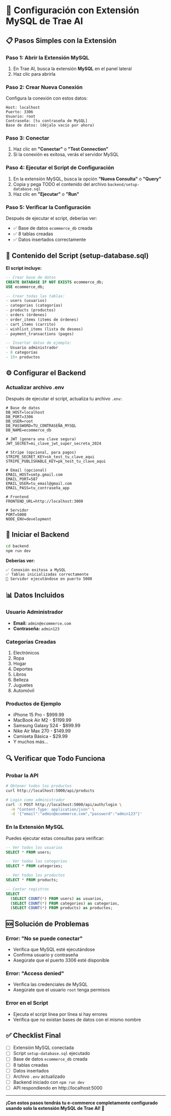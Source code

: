 # 🔌 Configuración con Extensión MySQL de Trae AI

## 📋 Pasos Simples con la Extensión

### Paso 1: Abrir la Extensión MySQL
1. En Trae AI, busca la extensión **MySQL** en el panel lateral
2. Haz clic para abrirla

### Paso 2: Crear Nueva Conexión
Configura la conexión con estos datos:
```
Host: localhost
Puerto: 3306
Usuario: root
Contraseña: [tu contraseña de MySQL]
Base de datos: (déjalo vacío por ahora)
```

### Paso 3: Conectar
1. Haz clic en **"Conectar"** o **"Test Connection"**
2. Si la conexión es exitosa, verás el servidor MySQL

### Paso 4: Ejecutar el Script de Configuración
1. En la extensión MySQL, busca la opción **"Nueva Consulta"** o **"Query"**
2. Copia y pega TODO el contenido del archivo `backend/setup-database.sql`
3. Haz clic en **"Ejecutar"** o **"Run"**

### Paso 5: Verificar la Configuración
Después de ejecutar el script, deberías ver:
- ✅ Base de datos `ecommerce_db` creada
- ✅ 8 tablas creadas
- ✅ Datos insertados correctamente

## 📄 Contenido del Script (setup-database.sql)

**El script incluye:**
```sql
-- Crear base de datos
CREATE DATABASE IF NOT EXISTS ecommerce_db;
USE ecommerce_db;

-- Crear todas las tablas:
- users (usuarios)
- categories (categorías)
- products (productos)
- orders (órdenes)
- order_items (items de órdenes)
- cart_items (carrito)
- wishlist_items (lista de deseos)
- payment_transactions (pagos)

-- Insertar datos de ejemplo:
- Usuario administrador
- 8 categorías
- 15+ productos
```

## ⚙️ Configurar el Backend

### Actualizar archivo .env
Después de ejecutar el script, actualiza tu archivo `.env`:

```env
# Base de datos
DB_HOST=localhost
DB_PORT=3306
DB_USER=root
DB_PASSWORD=TU_CONTRASEÑA_MYSQL
DB_NAME=ecommerce_db

# JWT (genera una clave segura)
JWT_SECRET=mi_clave_jwt_super_secreta_2024

# Stripe (opcional, para pagos)
STRIPE_SECRET_KEY=sk_test_tu_clave_aqui
STRIPE_PUBLISHABLE_KEY=pk_test_tu_clave_aqui

# Email (opcional)
EMAIL_HOST=smtp.gmail.com
EMAIL_PORT=587
EMAIL_USER=tu_email@gmail.com
EMAIL_PASS=tu_contraseña_app

# Frontend
FRONTEND_URL=http://localhost:3000

# Servidor
PORT=5000
NODE_ENV=development
```

## 🚀 Iniciar el Backend

```bash
cd backend
npm run dev
```

**Deberías ver:**
```
✅ Conexión exitosa a MySQL
✅ Tablas inicializadas correctamente
🚀 Servidor ejecutándose en puerto 5000
```

## 📊 Datos Incluidos

### Usuario Administrador
- **Email:** `admin@ecommerce.com`
- **Contraseña:** `admin123`

### Categorías Creadas
1. Electrónicos
2. Ropa
3. Hogar
4. Deportes
5. Libros
6. Belleza
7. Juguetes
8. Automóvil

### Productos de Ejemplo
- iPhone 15 Pro - $999.99
- MacBook Air M2 - $1199.99
- Samsung Galaxy S24 - $899.99
- Nike Air Max 270 - $149.99
- Camiseta Básica - $29.99
- Y muchos más...

## 🔍 Verificar que Todo Funciona

### Probar la API
```bash
# Obtener todos los productos
curl http://localhost:5000/api/products

# Login como administrador
curl -X POST http://localhost:5000/api/auth/login \
  -H "Content-Type: application/json" \
  -d '{"email":"admin@ecommerce.com","password":"admin123"}'
```

### En la Extensión MySQL
Puedes ejecutar estas consultas para verificar:

```sql
-- Ver todos los usuarios
SELECT * FROM users;

-- Ver todas las categorías
SELECT * FROM categories;

-- Ver todos los productos
SELECT * FROM products;

-- Contar registros
SELECT 
  (SELECT COUNT(*) FROM users) as usuarios,
  (SELECT COUNT(*) FROM categories) as categorias,
  (SELECT COUNT(*) FROM products) as productos;
```

## 🆘 Solución de Problemas

### Error: "No se puede conectar"
- Verifica que MySQL esté ejecutándose
- Confirma usuario y contraseña
- Asegúrate que el puerto 3306 esté disponible

### Error: "Access denied"
- Verifica las credenciales de MySQL
- Asegúrate que el usuario `root` tenga permisos

### Error en el Script
- Ejecuta el script línea por línea si hay errores
- Verifica que no existan bases de datos con el mismo nombre

## ✅ Checklist Final

- [ ] Extensión MySQL conectada
- [ ] Script `setup-database.sql` ejecutado
- [ ] Base de datos `ecommerce_db` creada
- [ ] 8 tablas creadas
- [ ] Datos insertados
- [ ] Archivo `.env` actualizado
- [ ] Backend iniciado con `npm run dev`
- [ ] API respondiendo en http://localhost:5000

---

**¡Con estos pasos tendrás tu e-commerce completamente configurado usando solo la extensión MySQL de Trae AI! 🎉**